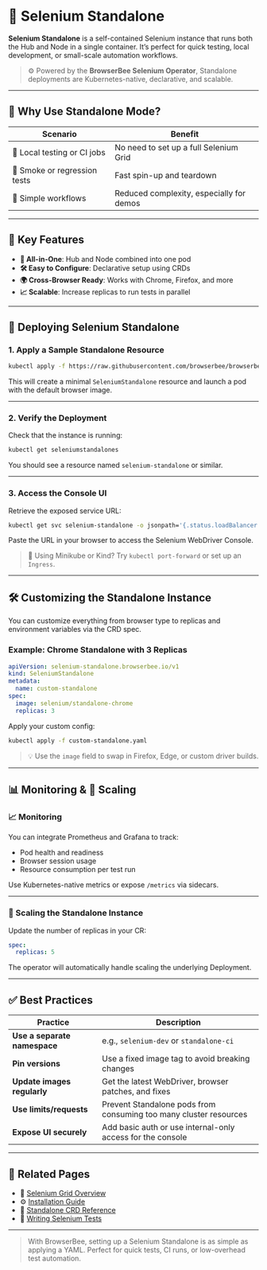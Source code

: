 # 🧪 Selenium Standalone

**Selenium Standalone** is a self-contained Selenium instance that runs both the Hub and Node in a single container. It’s perfect for quick testing, local development, or small-scale automation workflows.

> ⚙️ Powered by the **BrowserBee Selenium Operator**, Standalone deployments are Kubernetes-native, declarative, and scalable.

---

## 🎯 Why Use Standalone Mode?

| Scenario                       | Benefit                                     |
|-------------------------------|---------------------------------------------|
| 🔬 Local testing or CI jobs    | No need to set up a full Selenium Grid      |
| 🧪 Smoke or regression tests   | Fast spin-up and teardown                   |
| 🧱 Simple workflows            | Reduced complexity, especially for demos    |

---

## 🌟 Key Features

- **🎯 All-in-One**: Hub and Node combined into one pod
- **🛠 Easy to Configure**: Declarative setup using CRDs
- **🌍 Cross-Browser Ready**: Works with Chrome, Firefox, and more
- **📈 Scalable**: Increase replicas to run tests in parallel

---

## 🚀 Deploying Selenium Standalone

### 1. Apply a Sample Standalone Resource

```bash
kubectl apply -f https://raw.githubusercontent.com/browserbee/browserbee-selenium-operator/main/config/samples/selenium-standalone_v1_seleniumstandalone.yaml
```

This will create a minimal `SeleniumStandalone` resource and launch a pod with the default browser image.

---

### 2. Verify the Deployment

Check that the instance is running:

```bash
kubectl get seleniumstandalones
```

You should see a resource named `selenium-standalone` or similar.

---

### 3. Access the Console UI

Retrieve the exposed service URL:

```bash
kubectl get svc selenium-standalone -o jsonpath='{.status.loadBalancer.ingress[0].hostname}'
```

Paste the URL in your browser to access the Selenium WebDriver Console.

> 🧪 Using Minikube or Kind? Try `kubectl port-forward` or set up an `Ingress`.

---

## 🛠 Customizing the Standalone Instance

You can customize everything from browser type to replicas and environment variables via the CRD spec.

### Example: Chrome Standalone with 3 Replicas

```yaml
apiVersion: selenium-standalone.browserbee.io/v1
kind: SeleniumStandalone
metadata:
  name: custom-standalone
spec:
  image: selenium/standalone-chrome
  replicas: 3
```

Apply your custom config:

```bash
kubectl apply -f custom-standalone.yaml
```

> 💡 Use the `image` field to swap in Firefox, Edge, or custom driver builds.

---

## 📊 Monitoring & 🔁 Scaling

### 📈 Monitoring

You can integrate Prometheus and Grafana to track:

- Pod health and readiness
- Browser session usage
- Resource consumption per test run

Use Kubernetes-native metrics or expose `/metrics` via sidecars.

---

### 🔼 Scaling the Standalone Instance

Update the number of replicas in your CR:

```yaml
spec:
  replicas: 5
```

The operator will automatically handle scaling the underlying Deployment.

---

## ✅ Best Practices

| Practice | Description |
|----------|-------------|
| **Use a separate namespace** | e.g., `selenium-dev` or `standalone-ci` |
| **Pin versions** | Use a fixed image tag to avoid breaking changes |
| **Update images regularly** | Get the latest WebDriver, browser patches, and fixes |
| **Use limits/requests** | Prevent Standalone pods from consuming too many cluster resources |
| **Expose UI securely** | Add basic auth or use internal-only access for the console |

---

## 🔗 Related Pages

- 🧩 [Selenium Grid Overview](../quickstart/selenium-grid.md)
- ⚙️ [Installation Guide](../quickstart/installation.md)
- 📄 [Standalone CRD Reference](../reference/seleniumstandalone.md)
- 🧪 [Writing Selenium Tests](../quickstart/test-cr.md)

---

> With BrowserBee, setting up a Selenium Standalone is as simple as applying a YAML. Perfect for quick tests, CI runs, or low-overhead test automation.
